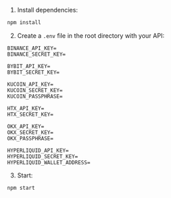 1. Install dependencies:

```bash
npm install
```


2. Create a `.env` file in the root directory with your API:

```
BINANCE_API_KEY=
BINANCE_SECRET_KEY=

BYBIT_API_KEY=
BYBIT_SECRET_KEY=

KUCOIN_API_KEY=
KUCOIN_SECRET_KEY=
KUCOIN_PASSPHRASE=

HTX_API_KEY=
HTX_SECRET_KEY=

OKX_API_KEY=
OKX_SECRET_KEY=
OKX_PASSPHRASE=

HYPERLIQUID_API_KEY=
HYPERLIQUID_SECRET_KEY=
HYPERLIQUID_WALLET_ADDRESS=
```

3. Start:

```bash
npm start
